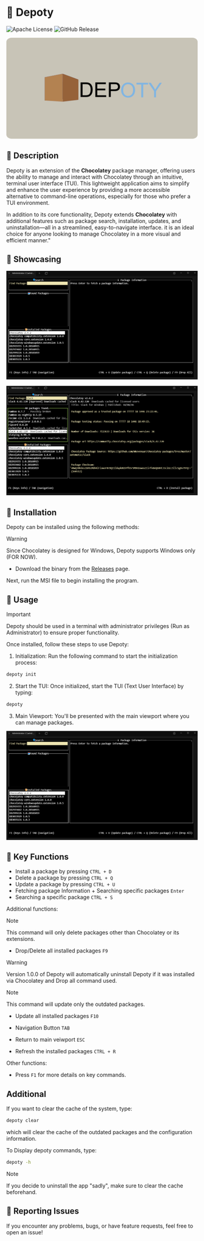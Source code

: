 # 🚀 Depoty

![Apache License](https://img.shields.io/badge/license-Apache%202.0-blue)
![GitHub Release](https://img.shields.io/github/v/release/hish22/depoty)

<p align="center">
<img src="assets/logo/depotyLogo_V1_withbg.png" alt="logo">
</p>

## 📖 Description

Depoty is an extension of the **Chocolatey** package manager, offering users the ability to manage and interact with Chocolatey through an intuitive, terminal user interface (TUI). This lightweight application aims to simplify and enhance the user experience by providing a more accessible alternative to command-line operations, especially for those who prefer a TUI environment.

In addition to its core functionality, Depoty extends **Chocolatey** with additional features such as package search, installation, updates, and uninstallation—all in a streamlined, easy-to-navigate interface. it is an ideal choice for anyone looking to manage Chocolatey in a more visual and efficient manner."

## 📸 Showcasing

<p align="center">
<img src="assets/Images/depoty_showcase.png" alt="logo">
</p>

<p align="center">
<img src="assets/Images/depoty_found_pkgs.png" alt="logo">
</p>

## 🔧 Installation

Depoty can be installed using the following methods:

> [!WARNING]
> Since Chocolatey is designed for Windows, Depoty supports Windows only (FOR NOW).

- Download the binary from the <a href="https://github.com/hish22/depoty/releases">Releases</a> page.

Next, run the MSI file to begin installing the program.

## 📝 Usage

> [!IMPORTANT]
> Depoty should be used in a terminal with administrator privileges (Run as Administrator) to ensure proper functionality.

Once installed, follow these steps to use Depoty:

1. Initialization: Run the following command to start the initialization process:

```bash
depoty init
```

2. Start the TUI: Once initialized, start the TUI (Text User Interface) by typing:

```bash
depoty
```

3. Main Viewport: You'll be presented with the main viewport where you can manage packages.

<p align="center">
<img src="assets/Images/depoty_showcase.png" alt="logo">
</p>

## 📌 Key Functions

- Install a package by pressing `CTRL + D`
- Delete a package by pressing `CTRL + Q`
- Update a package by pressing `CTRL + U`
- Fetching package Information + Searching specific packages `Enter`
- Searching a specific package `CTRL + S`

Additional functions:

> [!NOTE]
> This command will only delete packages other than Chocolatey or its extensions.

- Drop/Delete all installed packages `F9`

> [!WARNING]
> Version 1.0.0 of Depoty will automatically uninstall Depoty if it was installed via Chocolatey and Drop all command used.

> [!NOTE]
> This command will update only the outdated packages.

- Update all installed packages `F10`

- Navigation Button `TAB`
- Return to main veiwport `ESC`
- Refresh the installed packages `CTRL + R`

Other functions:

- Press `F1` for more details on key commands.

## Additional

If you want to clear the cache of the system, type:

```bash
depoty clear
```

which will clear the cache of the outdated packages and the configuration information.

To Display depoty commands, type:

```bash
depoty -h
```

> [!NOTE]
> If you decide to uninstall the app "sadly", make sure to clear the cache beforehand.

<!-- ## Contributing

Feel free to fork and submit pull requests. Please refer to the contribution guidelines. -->

## 📢 Reporting Issues

If you encounter any problems, bugs, or have feature requests, feel free to open an issue!

